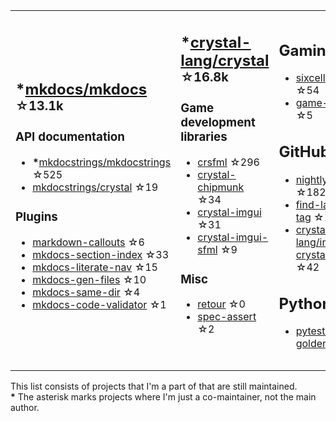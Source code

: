 <table><tr><td>

## **\***[mkdocs/mkdocs](https://github.com/mkdocs/mkdocs) <sup>☆13.1k</sup>

### API documentation

* **\***[mkdocstrings/mkdocstrings](https://github.com/mkdocstrings/mkdocstrings) ☆525
* [mkdocstrings/crystal](https://github.com/mkdocstrings/crystal) ☆19

### Plugins

* [markdown-callouts](https://github.com/oprypin/markdown-callouts) ☆6
* [mkdocs-section-index](https://github.com/oprypin/mkdocs-section-index) ☆33
* [mkdocs-literate-nav](https://github.com/oprypin/mkdocs-literate-nav) ☆15
* [mkdocs-gen-files](https://github.com/oprypin/mkdocs-gen-files) ☆10
* [mkdocs-same-dir](https://github.com/oprypin/mkdocs-same-dir) ☆4
* [mkdocs-code-validator](https://github.com/oprypin/mkdocs-code-validator) ☆1

</td><td>

## **\***[crystal-lang/crystal](https://github.com/crystal-lang/crystal) <sup>☆16.8k</sup>

### Game development libraries

* [crsfml](https://github.com/oprypin/crsfml) ☆296
* [crystal-chipmunk](https://github.com/oprypin/crystal-chipmunk) ☆34
* [crystal-imgui](https://github.com/oprypin/crystal-imgui) ☆31
* [crystal-imgui-sfml](https://github.com/oprypin/crystal-imgui-sfml) ☆9

### Misc

* [retour](https://github.com/oprypin/retour) ☆0
* [spec-assert](https://github.com/oprypin/spec-assert) ☆2
  
&nbsp;

</td><td>

## Gaming

* [sixcells](https://github.com/oprypin/sixcells) ☆54
* [game-bots](https://github.com/oprypin/game-bots) ☆5

## GitHub

* [nightly.link](https://github.com/oprypin/nightly.link) ☆182
* [find-latest-tag](https://github.com/oprypin/find-latest-tag) ☆11
* [crystal-lang/install-crystal](https://github.com/crystal-lang/install-crystal) ☆42

## Python

* [pytest-golden](https://github.com/oprypin/pytest-golden) ☆3

</tr></table>

This list consists of projects that I'm a part of that are still maintained.  
**\*** The asterisk marks projects where I'm just a co-maintainer, not the main author.
